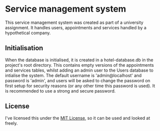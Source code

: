 # Service management system
This service management system was created as part of a university assignment. It handles users, appointments and services handled by a hypothetical company.
## Initialisation
When the database is initialised, it is created in a hotel-database.db in the project's root directory. This contains empty versions of the appointments and services tables, whilst adding an admin user to the Users database to intialise the system. The default username is 'admin@localhost' and password is 'admin', and users will be asked to change the password on first setup for security reasons (or any other time this password is used). It is recommended to use a strong and secure password.
## License
I've licensed this under the [MIT License](LICENSE), so it can be used and looked at freely. 
